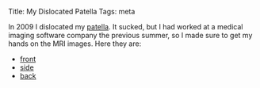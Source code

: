 Title: My Dislocated Patella
Tags: meta

In 2009 I dislocated my
[patella](http://en.wikipedia.org/wiki/Patella). It sucked, but I had worked at
a medical imaging software company the previous summer, so I made sure to get
my hands on the MRI images. Here they are:

* [front](http://dl.getdropbox.com/u/360865/knee/front.mov)
* [side](http://dl.getdropbox.com/u/360865/knee/side.mov)
* [back](http://dl.getdropbox.com/u/360865/knee/top.mov)
